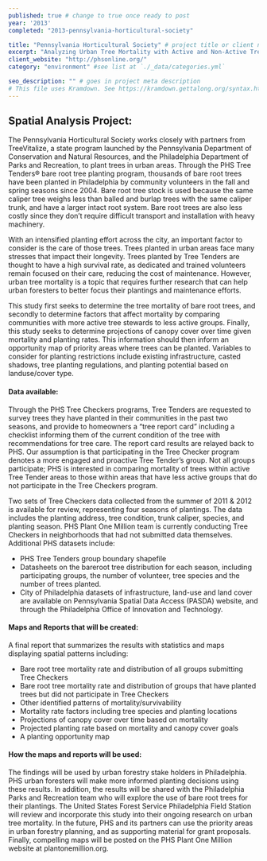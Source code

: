 ```yaml
---
published: true # change to true once ready to post
year: '2013'
completed: "2013-pennsylvania-horticultural-society"

title: "Pennsylvania Horticultural Society" # project title or client name
excerpt: "Analyzing Urban Tree Mortality with Active and Non-Active Tree Tenders" # shows on project list page
client_website: "http://phsonline.org/"
category: "environment" #see list at `./_data/categories.yml`

seo_description: "" # goes in project meta description
# This file uses Kramdown. See https://kramdown.gettalong.org/syntax.html for syntax
---
```


## Spatial Analysis Project:
The Pennsylvania Horticultural Society works closely with partners from TreeVitalize, a state program launched by the Pennsylvania Department of Conservation and Natural Resources, and the Philadelphia Department of Parks and Recreation, to plant trees in urban areas. Through the PHS Tree Tenders® bare root tree planting program, thousands of bare root trees have been planted in Philadelphia by community volunteers in the fall and spring seasons since 2004. Bare root tree stock is used because the same caliper tree weighs less than balled and burlap trees with the same caliper trunk, and have a larger intact root system. Bare root trees are also less costly since they don’t require difficult transport and installation with heavy machinery.

With an intensified planting effort across the city, an important factor to consider is the care of those trees. Trees planted in urban areas face many stresses that impact their longevity. Trees planted by Tree Tenders are thought to have a high survival rate, as dedicated and trained volunteers remain focused on their care, reducing the cost of maintenance. However, urban tree mortality is a topic that requires further research that can help urban foresters to better focus their plantings and maintenance efforts.

This study first seeks to determine the tree mortality of bare root trees, and secondly to determine factors that affect mortality by comparing communities with more active tree stewards to less active groups. Finally, this study seeks to determine projections of canopy cover over time given mortality and planting rates. This information should then inform an opportunity map of priority areas where trees can be planted. Variables to consider for planting restrictions include existing infrastructure, casted shadows, tree planting regulations, and planting potential based on landuse/cover type.

#### Data available:
Through the PHS Tree Checkers programs, Tree Tenders are requested to survey trees they have planted in their communities in the past two seasons, and provide to homeowners a “tree report card” including a checklist informing them of the current condition of the tree with recommendations for tree care. The report card results are relayed back to PHS. Our assumption is that participating in the Tree Checker program denotes a more engaged and proactive Tree Tender’s group. Not all groups participate; PHS is interested in comparing mortality of trees within active Tree Tender areas to those within areas that have less active groups that do not participate in the Tree Checkers program.

Two sets of Tree Checkers data collected from the summer of 2011 & 2012 is available for review, representing four seasons of plantings. The data includes the planting address, tree condition, trunk caliper, species, and planting season. PHS Plant One Million team is currently conducting Tree Checkers in neighborhoods that had not submitted data themselves. Additional PHS datasets include:
- PHS Tree Tenders group boundary shapefile
- Datasheets on the bareroot tree distribution for each season, including participating groups, the number of volunteer, tree species and the number of trees planted.
- City of Philadelphia datasets of infrastructure, land-use and land cover are available on Pennsylvania Spatial Data Access (PASDA) website, and through the Philadelphia Office of Innovation and Technology.

#### Maps and Reports that will be created:
A final report that summarizes the results with statistics and maps displaying spatial patterns including:
- Bare root tree mortality rate and distribution of all groups submitting Tree Checkers
- Bare root tree mortality rate and distribution of groups that have planted trees but did not participate in Tree Checkers
- Other identified patterns of mortality/survivability
- Mortality rate factors including tree species and planting locations
- Projections of canopy cover over time based on mortality
- Projected planting rate based on mortality and canopy cover goals
- A planting opportunity map

#### How the maps and reports will be used:
The findings will be used by urban forestry stake holders in Philadelphia. PHS urban foresters will make more informed planting decisions using these results. In addition, the results will be shared with the Philadelphia Parks and Recreation team who will explore the use of bare root trees for their plantings. The United States Forest Service Philadelphia Field Station will review and incorporate this study into their ongoing research on urban tree mortality. In the future, PHS and its partners can use the priority areas in urban forestry planning, and as supporting material for grant proposals. Finally, compelling maps will be posted on the PHS Plant One Million website at plantonemillion.org.
